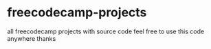 # freecodecamp-projects
all freecodecamp projects with source code
feel free to use this code anywhere thanks
